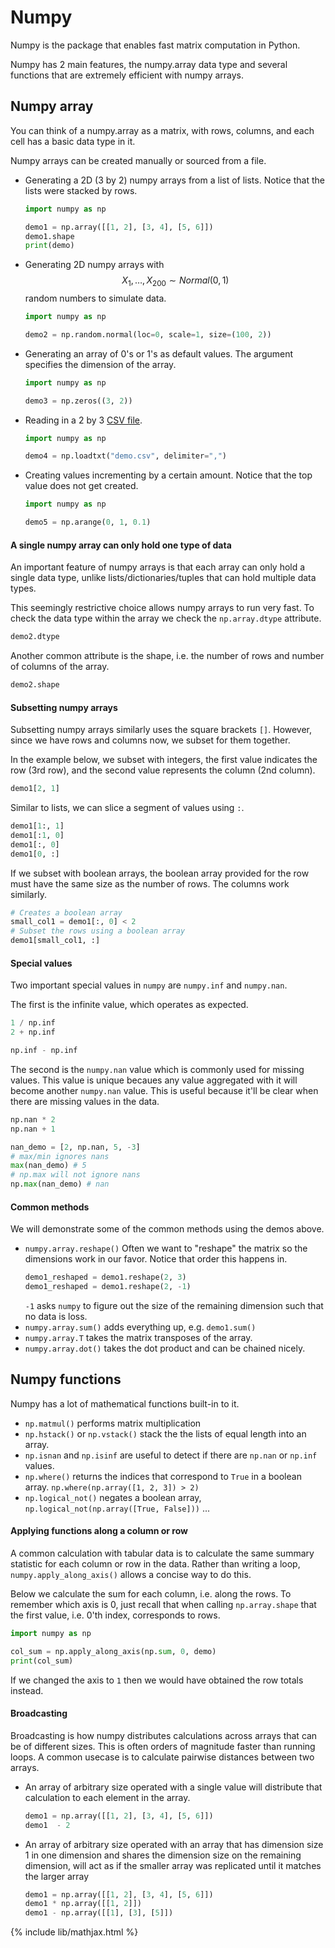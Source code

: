 # Numpy

Numpy is the package that enables fast matrix computation in Python.

Numpy has 2 main features, the numpy.array data type and several
functions that are extremely efficient with numpy arrays.

## Numpy array

You can think of a numpy.array as a matrix, with rows, columns, and
each cell has a basic data type in it.

Numpy arrays can be created manually or sourced from a file.

- Generating a 2D (3 by 2) numpy arrays from a list of lists.
  Notice that the lists were stacked by rows.
  ```python
  import numpy as np

  demo1 = np.array([[1, 2], [3, 4], [5, 6]])
  demo1.shape
  print(demo)
  ```
- Generating 2D numpy arrays with $$X_1, \dots, X_{200} \sim Normal(0, 1)$$ random numbers
  to simulate data.
  ```python
  import numpy as np
  
  demo2 = np.random.normal(loc=0, scale=1, size=(100, 2))
  ```
- Generating an array of 0's or 1's as default values. The argument
  specifies the dimension of the array.
  ```python
  import numpy as np
  
  demo3 = np.zeros((3, 2))
  ```
- Reading in a 2 by 3 [CSV file](data/demo.csv).
  ```python
  import numpy as np

  demo4 = np.loadtxt("demo.csv", delimiter=",")
  ```
- Creating values incrementing by a certain amount. Notice
  that the top value does not get created.
  ```python
  import numpy as np

  demo5 = np.arange(0, 1, 0.1)
  ```


#### A single numpy array can only hold one type of data

An important feature of numpy arrays is that each array
can only hold a single data type, unlike lists/dictionaries/tuples
that can hold multiple data types.

This seemingly restrictive choice allows numpy arrays to run very fast.
To check the data type within the array we check the `np.array.dtype`
attribute.
```python
demo2.dtype
```

Another common attribute is the shape, i.e. the number of rows and
number of columns of the array.
```python
demo2.shape
```

#### Subsetting numpy arrays
Subsetting numpy arrays similarly uses the square brackets `[]`.
However, since we have rows and columns now, we subset for them
together.

In the example below, we subset with integers, the first value
indicates the row (3rd row), and the second value represents the
column (2nd column).
```python
demo1[2, 1]
```
Similar to lists, we can slice a segment of values using `:`.
```python
demo1[1:, 1]
demo1[:1, 0]
demo1[:, 0]
demo1[0, :]
```

If we subset with boolean arrays, the boolean array provided for the row
must have the same size as the number of rows. The columns work similarly.
```python
# Creates a boolean array
small_col1 = demo1[:, 0] < 2
# Subset the rows using a boolean array
demo1[small_col1, :]
```

#### Special values
Two important special values in `numpy` are `numpy.inf` and `numpy.nan`.

The first is the infinite value, which operates as expected.
```python
1 / np.inf
2 + np.inf

np.inf - np.inf
```

The second is the `numpy.nan` value which is commonly used for missing
values. This value is unique becaues any value aggregated with it will
become another `numpy.nan` value. This is useful because it'll be clear
when there are missing values in the data.

```python
np.nan * 2
np.nan + 1

nan_demo = [2, np.nan, 5, -3]
# max/min ignores nans
max(nan_demo) # 5
# np.max will not ignore nans
np.max(nan_demo) # nan
```

#### Common methods
We will demonstrate some of the common methods using the demos above.

- `numpy.array.reshape()` Often we want to "reshape" the matrix so the
  dimensions work in our favor. Notice that order this happens in.
  ```python
  demo1_reshaped = demo1.reshape(2, 3)
  demo1_reshaped = demo1.reshape(2, -1)
  ```
  `-1` asks `numpy` to figure out the size of the remaining dimension
  such that no data is loss.
- `numpy.array.sum()` adds everything up, e.g. `demo1.sum()`
- `numpy.array.T` takes the matrix transposes of the array.
- `numpy.array.dot()` takes the dot product and can be chained nicely.

## Numpy functions

Numpy has a lot of mathematical functions built-in to it.
- `np.matmul()` performs matrix multiplication
- `np.hstack()` or `np.vstack()` stack the the lists of equal length
  into an array.
- `np.isnan` and `np.isinf` are useful to detect if there are `np.nan`
  or `np.inf` values.
- `np.where()` returns the indices that correspond to `True` in a boolean
  array. `np.where(np.array([1, 2, 3]) > 2)`
- `np.logical_not()` negates a boolean array, `np.logical_not(np.array([True, False]))`
...

#### Applying functions along a column or row

A common calculation with tabular data is to calculate the same summary
statistic for each column or row in the data. Rather than writing a loop,
`numpy.apply_along_axis()` allows a concise way to do this.

Below we calculate the sum for each column, i.e. along the rows. To remember
which axis is 0, just recall that when calling `np.array.shape` that the first
value, i.e. 0'th index, corresponds to rows.
```python
import numpy as np

col_sum = np.apply_along_axis(np.sum, 0, demo)
print(col_sum)
```

If we changed the axis to `1` then we would have obtained the row totals instead.

#### Broadcasting

Broadcasting is how numpy distributes calculations across arrays that can be
of different sizes. This is often orders of magnitude faster than running
loops. A common usecase is to calculate pairwise distances between two arrays.

- An array of arbitrary size operated with a single value will
  distribute that calculation to each element in the array.
  ```python
  demo1 = np.array([[1, 2], [3, 4], [5, 6]])
  demo1  - 2
  ```
- An array of arbitrary size operated with an array that has
  dimension size 1 in one dimension and shares the dimension size
  on the remaining dimension, will act as if the smaller array
  was replicated until it matches the larger array
  ```python
  demo1 = np.array([[1, 2], [3, 4], [5, 6]])
  demo1 * np.array([[1, 2]])
  demo1 - np.array([[1], [3], [5]])
  ```

{% include lib/mathjax.html %}
